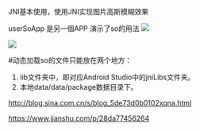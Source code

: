 JNI基本使用，使用JNI实现图片高斯模糊效果

userSoApp  是另一個APP  演示了so的用法
![](https://github.com/wang709693972wei/jnidemo/blob/master/app/src/main/res/mipmap-xhdpi/image.png)


![](https://github.com/wang709693972wei/jnidemo/blob/master/app/src/main/res/mipmap-xhdpi/image1.png)

#动态加载so的文件只能放在两个地方：
1. lib文件夹中，即对应Android Studio中的jniLibs文件夹。
2. 本地data/data/package数据目录下。 

http://blog.sina.com.cn/s/blog_5de73d0b0102xqna.html

https://www.jianshu.com/p/28da77456264